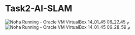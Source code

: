 # Task2-AI-SLAM
![Noha  Running  - Oracle VM VirtualBox 14_01_45 06_27_45 م](https://github.com/Noha-Alsubhi/Task2-SLAM/assets/138799681/0143de8a-4279-4702-a7d8-b0f811f0dc9e)
![Noha  Running  - Oracle VM VirtualBox 14_01_45 06_28_59 م](https://github.com/Noha-Alsubhi/Task2-SLAM/assets/138799681/52cda9a9-8d8b-4c92-9458-025689be014c)
